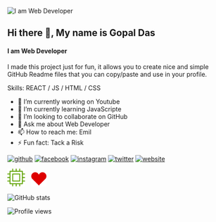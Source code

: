 ![I am Web Developer](https://media-exp1.licdn.com/dms/image/C4D16AQEHFGKvKBLBgQ/profile-displaybackgroundimage-shrink_350_1400/0/1640767751168?e=1646265600&v=beta&t=jsbU0QvWjA7IxkvIlrWGU7qTZ38HSPzysg2OSyMeAzI)
## Hi there 👋, My name is Gopal Das
#### I am Web Developer


I made this project just for fun, it allows you to create nice and simple GitHub Readme files that you can copy/paste and use in your profile.

Skills:  REACT / JS / HTML / CSS

- 🔭 I’m currently working on Youtube 
- 🌱 I’m currently learning JavaScripte 
- 👯 I’m looking to collaborate on GitHub  
- 💬 Ask me about Web Developer 
- 📫 How to reach me: Emil 
- ⚡ Fun fact: Tack a Risk 


[<img src='https://cdn.jsdelivr.net/npm/simple-icons@3.0.1/icons/github.svg' alt='github' height='40'>](https://github.com/yourgopal)  [<img src='https://cdn.jsdelivr.net/npm/simple-icons@3.0.1/icons/facebook.svg' alt='facebook' height='40'>](https://www.facebook.com/yourgopal21/)  [<img src='https://cdn.jsdelivr.net/npm/simple-icons@3.0.1/icons/instagram.svg' alt='instagram' height='40'>](https://www.instagram.com/your.gopal/)  [<img src='https://cdn.jsdelivr.net/npm/simple-icons@3.0.1/icons/twitter.svg' alt='twitter' height='40'>](https://twitter.com/Your_Gopal)  [<img src='https://cdn.jsdelivr.net/npm/simple-icons@3.0.1/icons/icloud.svg' alt='website' height='40'>](https://wootrend.com/)  

<a href='https://docs.github.com/en/developers'><img src='https://raw.githubusercontent.com/acervenky/animated-github-badges/master/assets/devbadge.gif' width='40' height='40'></a> <a href='https://docs.github.com/en/github/supporting-the-open-source-community-with-github-sponsors'><img src='https://raw.githubusercontent.com/acervenky/animated-github-badges/master/assets/sponsorbadge.gif' width='35' height='35'></a> 

![GitHub stats](https://github-readme-stats.vercel.app/api?username=yourgopal&show_icons=true)  

![Profile views](https://gpvc.arturio.dev/yourgopal)  
